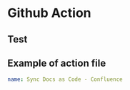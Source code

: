 # Github Action

## Test

## Example of action file

```yaml
name: Sync Docs as Code - Confluence
```


